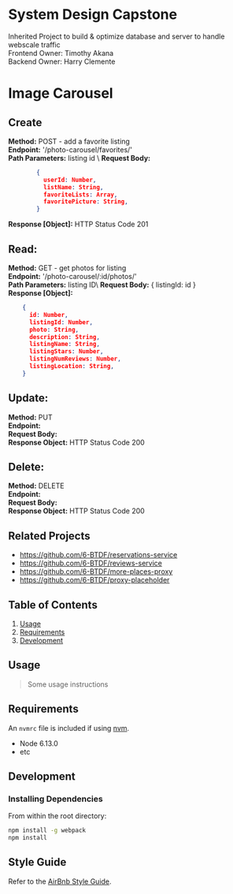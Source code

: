 # System Design Capstone

 Inherited Project to build & optimize database and server to handle webscale traffic\
 Frontend Owner: Timothy Akana\
 Backend Owner: Harry Clemente


# Image Carousel

## Create
**Method:** POST - add a favorite listing\
**Endpoint:** '/photo-carousel/favorites/'\
**Path Parameters:** listing id \ 
**Request Body:** 
```JSON
        {
          userId: Number,
          listName: String,
          favoriteLists: Array,
          favoritePicture: String,
        }
```
**Response [Object]:** HTTP Status Code 201

## Read:
**Method:** GET - get photos for listing\
**Endpoint:** '/photo-carousel/:id/photos/'\
**Path Parameters:** listing ID\ 
**Request Body:** { listingId: id }\
**Response [Object]:** 
```JSON
    {
      id: Number,
      listingId: Number,
      photo: String,
      description: String,
      listingName: String,
      listingStars: Number,
      listingNumReviews: Number,
      listingLocation: String,
    }
```
## Update:
**Method:** PUT\
**Endpoint:** \
**Request Body:** \
**Response Object:** HTTP Status Code 200

## Delete:
**Method:** DELETE\
**Endpoint:** \
**Request Body:** \
**Response Object:** HTTP Status Code 200

## Related Projects

  - https://github.com/6-BTDF/reservations-service
  - https://github.com/6-BTDF/reviews-service
  - https://github.com/6-BTDF/more-places-proxy
  - https://github.com/6-BTDF/proxy-placeholder

## Table of Contents

1. [Usage](#Usage)
1. [Requirements](#requirements)
1. [Development](#development)

## Usage

> Some usage instructions

## Requirements

An `nvmrc` file is included if using [nvm](https://github.com/creationix/nvm).

- Node 6.13.0
- etc

## Development

### Installing Dependencies

From within the root directory:

```sh
npm install -g webpack
npm install
```

## Style Guide
Refer to the [AirBnb Style Guide](https://github.com/airbnb/javascript).

